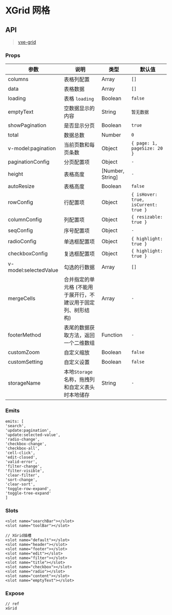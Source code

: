 # XGrid 网格

## API

> [vxe-grid](https://vxetable.cn/v4/#/grid/api)

### Props

| 参数 | 说明 | 类型 | 默认值 |
| --- | --- | --- | --- |
| columns | 表格列配置 | Array | `[]` |
| data | 表格数据 | Array | `[]` |
| loading | 表格 `loading` | Boolean | `false` |
| emptyText | 空数据显示的内容 | String | `暂无数据` |
| showPagination | 是否显示分页 | Boolean | `true` |
| total | 数据总数 | Number | `0` |
| v-model:pagination | 当前页数和每页条数 | Object | `{ page: 1, pageSize: 20 }` |
| paginationConfig | 分页配置项 | Object | `-` |
| height | 表格高度 | [Number, String] | `-` |
| autoResize | 表格高度 | Boolean | `false` |
| rowConfig | 行配置项 | Object | `{ isHover: true, isCurrent: true }` |
| columnConfig | 列配置项 | Object | `{ resizable: true }` |
| seqConfig | 序号配置项 | Object | `-` |
| radioConfig | 单选框配置项 | Object | `{ highlight: true }` |
| checkboxConfig | 复选框配置项 | Object | `{ highlight: true }` |
| v-model:selectedValue | 勾选的行数据 | Array | `[]` |
| mergeCells | 合并指定的单元格 (不能用于展开行，不建议用于固定列、树形结构) | Array | `-` |
| footerMethod | 表尾的数据获取方法，返回一个二维数组 | Function | `-` |
| customZoom | 自定义缩放 | Boolean | `false` |
| customSetting | 自定义设置 | Boolean | `false` |
| storageName | 本地`Storage`名称，拖拽列和自定义表头时本地储存 | String | `-` |

### Emits

```vue
emits: [
'search',
'update:pagination',
'update:selected-value',
'radio-change',
'checkbox-change',
'checkbox-all',
'cell-click',
'edit-closed',
'valid-error',
'filter-change',
'filter-visible',
'clear-filter',
'sort-change',
'clear-sort',
'toggle-row-expand',
'toggle-tree-expand'
]
```

### Slots

```vue
<slot name="searchBar"></slot>
<slot name="toolBar"></slot>

// XGrid插槽
<slot name="default"></slot>
<slot name="header"></slot>
<slot name="footer"></slot>
<slot name="edit"></slot>
<slot name="filter"></slot>
<slot name="title"></slot>
<slot name="checkbox"></slot>
<slot name="radio"></slot>
<slot name="content"></slot>
<slot name="emptyText"></slot>
```

### Expose

```vue
// ref
xGrid
```
